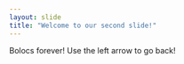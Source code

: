```yaml
---
layout: slide
title: "Welcome to our second slide!"
---
```

Bolocs forever!
Use the left arrow to go back!
